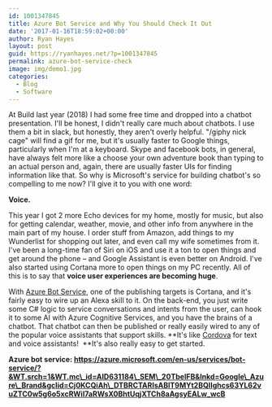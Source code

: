```yaml
---
id: 1001347845
title: Azure Bot Service and Why You Should Check It Out
date: '2017-01-16T18:59:02+00:00'
author: Ryan Hayes
layout: post
guid: https://ryanhayes.net/?p=1001347845
permalink: azure-bot-service-check
image: img/demo1.jpg
categories:
  - Blog
  - Software
---
```

At Build last year (2018) I had some free time and dropped into a chatbot presentation. I'll be honest, I didn't really care much about chatbots. I use them a bit in slack, but honestly, they aren't overly helpful. "/giphy nick cage" will find a gif for me, but it's usually faster to Google things, particularly when I'm at a keyboard. Skype and facebook bots, in general, have always felt more like a choose your own adventure book than typing to an actual person and, again, there are usually faster UIs for finding information like that. So why is Microsoft's service for building chatbot's so compelling to me now? I'll give it to you with one word:<!--more-->

**Voice.**

This year I got 2 more Echo devices for my home, mostly for music, but also for getting calendar, weather, movie, and other info from anywhere in the main part of my house. I order stuff from Amazon, add things to my Wunderlist for shopping out later, and even call my wife sometimes from it. I've been a long-time fan of Siri on iOS and use it a ton to open things and get around the phone &#8211; and Google Assistant is even better on Android. I've also started using Cortana more to open things on my PC recently. All of this is to say that **voice user experiences are becoming huge**.

With [Azure Bot Service](https://azure.microsoft.com/en-us/services/bot-service/), one of the publishing targets is Cortana, and it's fairly easy to wire up an Alexa skill to it. On the back-end, you just write some C# logic to service conversations and intents from the user, can hook it to some AI with Azure Cognitive Services, and you have the brains of a chatbot. That chatbot can then be published or really easily wired to any of the popular voice assistants that support skills. **It's like [Cordova](https://cordova.apache.org/) for text and voice assistants!  **It's also really easy to get started.

**Azure bot service: https://azure.microsoft.com/en-us/services/bot-service/?&WT.srch=1&WT.mc\_id=AID631184\_SEM\_20TbeIFB&lnkd=Google\_Azure\_Brand&gclid=Cj0KCQiAh\_DTBRCTARIsABlT9MYt2BQIIghcs63YL62vuZTC0w5g6o5xcRWiI7aRWsX0BhtUqjXTCh8aAgsyEALw_wcB**
